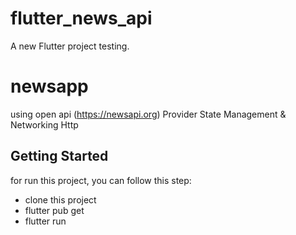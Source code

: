 # flutter_news_api
A new Flutter project testing.

# newsapp
using open api (https://newsapi.org)
Provider State Management & Networking Http

## Getting Started
for run this project, you can follow this step:
- clone this project
- flutter pub get
- flutter run


